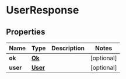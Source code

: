 
# UserResponse

## Properties
Name | Type | Description | Notes
------------ | ------------- | ------------- | -------------
**ok** | [**Ok**](Ok.md) |  |  [optional]
**user** | [**User**](User.md) |  |  [optional]



